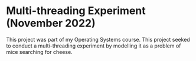 # Multi-threading Experiment (November 2022)

This project was part of my Operating Systems course. This project seeked to conduct a multi-threading experiment by modelling it as a problem of mice searching for cheese. 
